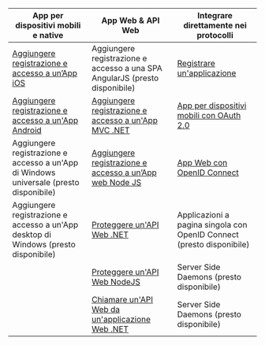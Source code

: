 | App per dispositivi mobili e native | App Web & API Web | Integrare direttamente nei protocolli |
| ----------------------- | ------------------------------- | --------------------- |
| [Aggiungere registrazione e accesso a un’App iOS](active-directory-b2c-devquickstarts-ios.md) | Aggiungere registrazione e accesso a una SPA AngularJS (presto disponibile) | [Registrare un'applicazione](active-directory-b2c-app-registration.md) |
| [Aggiungere registrazione e accesso a un'App Android](active-directory-b2c-devquickstarts-android.md) | [Aggiungere registrazione e accesso a un'App MVC .NET](active-directory-b2c-devquickstarts-web-dotnet.md) | [App per dispositivi mobili con OAuth 2.0](active-directory-b2c-reference-oauth-code.md) |
| Aggiungere registrazione e accesso a un'App di Windows universale (presto disponibile) | [Aggiungere registrazione e accesso a un’App web Node JS](active-directory-b2c-devquickstarts-web-node.md) | [App Web con OpenID Connect](active-directory-b2c-reference-oidc.md) |
| Aggiungere registrazione e accesso a un'App desktop di Windows (presto disponibile) | [Proteggere un'API Web .NET](active-directory-b2c-devquickstarts-api-dotnet.md) | Applicazioni a pagina singola con OpenID Connect (presto disponibile)
| | [Proteggere un'API Web NodeJS](active-directory-b2c-devquickstarts-api-node.md) | Server Side Daemons (presto disponibile) |
| | [Chiamare un'API Web da un'applicazione Web .NET](active-directory-b2c-devquickstarts-web-api-dotnet.md) | Server Side Daemons (presto disponibile) |

<!---HONumber=Oct15_HO3-->